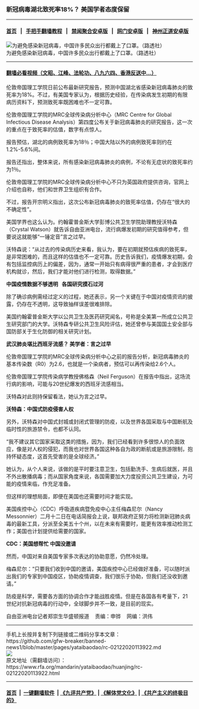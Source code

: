 ### 新冠病毒湖北致死率18%？  美国学者态度保留
------------------------

#### [首页](https://github.com/gfw-breaker/banned-news1/blob/master/README.md) &nbsp;&nbsp;|&nbsp;&nbsp; [手把手翻墙教程](https://github.com/gfw-breaker/guides/wiki) &nbsp;&nbsp;|&nbsp;&nbsp; [禁闻聚合安卓版](https://github.com/gfw-breaker/bn-android) &nbsp;&nbsp;|&nbsp;&nbsp; [网门安卓版](https://github.com/oGate2/oGate) &nbsp;&nbsp;|&nbsp;&nbsp; [神州正道安卓版](https://github.com/SzzdOgate/update) 



<div id="headerimg">
 <img alt="为避免感染新冠病毒，中国许多民众出行都戴上了口罩。（路透社）" src="https://www.rfa.org/mandarin/yataibaodao/huanjing/rc-02122020113922.html/0212d.jpg/image" title="为避免感染新冠病毒，中国许多民众出行都戴上了口罩。（路透社）"/>
 <div id="headerimgcontents">
  <div id="headerimgcaption">
   <span>
    为避免感染新冠病毒，中国许多民众出行都戴上了口罩。（路透社）
   </span>
   <!-- zoomattribute -->
  </div>
  <!-- headerimgcaption -->
 </div>
 <!-- headerimagecontents -->
</div>

<hr/>


#### [翻墙必看视频（文昭、江峰、法轮功、八九六四、香港反送中...）](https://github.com/gfw-breaker/banned-news1/blob/master/pages/link3.md)

<div id="storytext">
 <div>
  <div class="slot_header">
  </div>
 </div>
 <p>
  伦敦帝国理工学院日前公布最新研究报告，预测中国湖北省感染新冠病毒肺炎的致死率为18%。不过，有美国专家认为，根据历史经验，在传染病发生初期的有限病历资料下，预测致死率既困难也不一定可靠。
 </p>
 <p>
  伦敦帝国理工学院的MRC全球传染病分析中心（MRC Centre for Global Infectious Disease Analysis）第四度公布关于新冠病毒肺炎的研究报告，这一次的重点在于致死率的估值，数字有点惊人。
 </p>
 <p>
  报告预估，湖北的病例致死率为18％；中国大陆以外的病例致死率则约在1.2%-5.6%间。
 </p>
 <p>
  报告还指出，整体来说，所有感染新冠病毒肺炎的病例，不论有无症状的致死率约为1％。
 </p>
 <p>
  伦敦帝国理工学院的MRC全球传染病分析中心不只为英国政府提供咨询，官网上介绍也自称，他们和世界卫生组织有合作。
 </p>
 <p>
  不过，报告开宗明义指出，这次公布新冠病毒肺炎的致死率估值，仍存在“很大的不确定性”。
 </p>
 <p>
  美国学界也这么认为。约翰霍普金斯大学彭博公共卫生学院助理教授沃特森（Crystal Watson）就告诉自由亚洲电台，流行病爆发初期的研究值得参考，但要说这就能够“一锤定音”言之过早。
 </p>
 <p>
  沃特森说：“从过去的传染病历史来看，我认为，要在初期就预估疾病的致死率，是非常困难的，而且这样的估值也不一定可靠。历史告诉我们，疫情爆发初期，会有包括监控病历上的偏差，因为，通常一开始只有病得很严重的患者，才会到医疗机构就诊，然后，我们才能对他们进行检测，取得数据。”
 </p>
 <p>
 </p>
 <p>
 </p>
 <p>
  <b>
   中国疫情数据不够透明   各国研究摸石过河
  </b>
 </p>
 <p>
  除了确诊病例需经过定义的过程，她还表示，另一个关键在于中国对疫情资讯的披露，仍存在不透明，这导致抽样误差很难排除。
 </p>
 <p>
  美国约翰霍普金斯大学以公共卫生及医药研究闻名，号称是全美第一所成立公共卫生研究部门的大学。沃特森专研公共卫生风险评估，她还曾参与美国国土安全部与国防部关于生化防御的相关研究计划。
 </p>
 <p>
  <b>
   武汉肺炎堪比西班牙流感？ 美学者：言之过早
  </b>
 </p>
 <p>
  伦敦帝国理工学院的MRC全球传染病分析中心之前的报告分析，新冠病毒肺炎的基本传染数（R0）为2.6，也就是一个染病者，预估可以再传染给2.6个人。
 </p>
 <p>
  伦敦帝国理工学院传染病学教授佛格森（Neil Ferguson）在报告中指出，这场流行病的影响，可能与20世纪爆发的西班牙流感相当。
 </p>
 <p>
  沃特森对此则持保留看法，她认为言之过早。
 </p>
 <p>
  <b>
   沃特森：中国式防疫侵害人权
  </b>
 </p>
 <p>
  另外，沃特森对中国式封城或封闭式管理的防疫，以及世界各国采取与中国断航及临时性的旅游禁令，也都不认同。
 </p>
 <p>
  “我不建议其它国家采取这类的措施，因为，我们已经看到许多很惊人的负面效应，像是对人权的侵犯，而我也对世界各国这种各自为政的断航或是旅游限制，抱持怀疑态度，这首先受害的是全球经济。”
 </p>
 <p>
  她认为，从个人来说，该做的是平时要注意卫生，包括勤洗手、生病后就医，并且不外出散播病毒；而从国家角度来说，各国需要加大力度投资公共卫生建设，为可能的疫情来临，作充足准备。
 </p>
 <p>
  但这样的理想局面，即便在美国也还需要时间才能实现。
 </p>
 <p>
  美国疾控中心（CDC）呼吸道疾病暨免疫中心主任梅森尼尔（Nancy Messonnier）二月十二日在电话简报会上说，联邦政府正努力将检测新冠肺炎病毒的最新工具，分派至全美五十个州，以在未来有需要时，能更有效率推动检测工作；美国也计划提供给需要的国家。
 </p>
 <p>
  <b>
   CDC：美国想帮忙 中国没邀请
  </b>
 </p>
 <p>
  然而，中国​​对来自美国专家多次表达的协助意愿，仍然冷处理。
 </p>
 <p>
  梅森尼尔：“只要我们收到中国的邀请，美国疾控中心已经做好准备，可以随时派出我们的专家到中国疫区，协助疫情调查，我们很乐于协助，但我们还没收到邀请。”
 </p>
 <p>
  防疫是科学，需要各方面的协调合作才能战胜疫情。但是在各国各有考量下，21世纪对抗新冠病毒的行动中，全球脚步并不一致，是目前的现实。
 </p>
 <p>
 </p>
 <p>
  自由亚洲电台记者郑崇生华盛顿报道    责编：申铧    网编：洪伟
 </p>
</div>

<hr/>
手机上长按并复制下列链接或二维码分享本文章：<br/>
https://github.com/gfw-breaker/banned-news1/blob/master/pages/yataibaodao/rc-02122020113922.md <br/>
<a href='https://github.com/gfw-breaker/banned-news1/blob/master/pages/yataibaodao/rc-02122020113922.md'><img src='https://github.com/gfw-breaker/banned-news1/blob/master/pages/yataibaodao/rc-02122020113922.md.png'/></a> <br/>
原文地址（需翻墙访问）：https://www.rfa.org/mandarin/yataibaodao/huanjing/rc-02122020113922.html


------------------------
#### [首页](https://github.com/gfw-breaker/banned-news1/blob/master/README.md) &nbsp;|&nbsp; [一键翻墙软件](https://github.com/gfw-breaker/nogfw/blob/master/README.md) &nbsp;| [《九评共产党》](https://github.com/gfw-breaker/9ping.md/blob/master/README.md#九评之一评共产党是什么) | [《解体党文化》](https://github.com/gfw-breaker/jtdwh.md/blob/master/README.md) | [《共产主义的终极目的》](https://github.com/gfw-breaker/gczydzjmd.md/blob/master/README.md)


<img src='http://gfw-breaker.win/banned-news/pages/yataibaodao/rc-02122020113922.md' width='0px' height='0px'/>